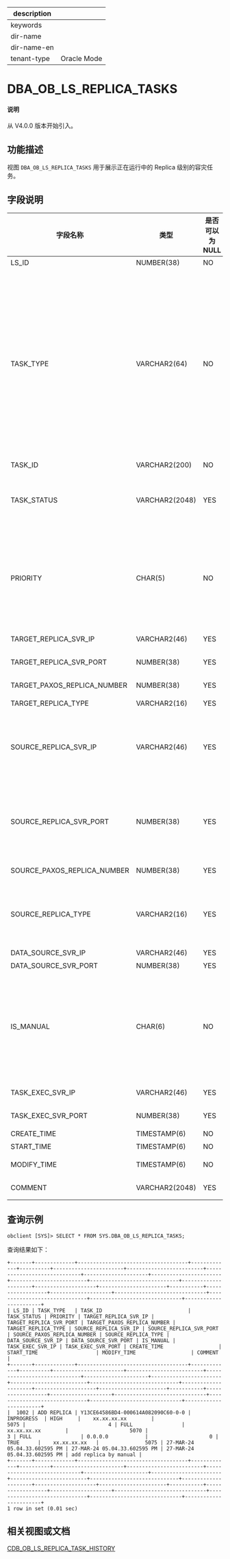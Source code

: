 |description||
|---|---|
|keywords||
|dir-name||
|dir-name-en||
|tenant-type|Oracle Mode|

# DBA_OB_LS_REPLICA_TASKS

<main id="notice" type='explain'>
  <h4>说明</h4>
  <p>从 V4.0.0 版本开始引入。</p>
</main>

## 功能描述

视图 `DBA_OB_LS_REPLICA_TASKS` 用于展示正在运行中的 Replica 级别的容灾任务。

## 字段说明

| 字段名称                | 类型           | 是否可以为 NULL     | 描述               |
|------------------------|----------------|--------------------|--------------------|
| LS_ID                  | NUMBER(38)     | NO                 |   日志流 ID        |
| TASK_TYPE              | VARCHAR2(64)   | NO                 | 任务类型，取值如下：<ul><li>MIGRATE REPLICA：迁移副本</li> <li>ADD REPLICA：增加副本</li><li>REMOVE PAXOS REPLICA：删除副本</li><li>MODIFY PAXOS REPLICA NUMBER：修改法定副本数</li></ul>|
| TASK_ID                | VARCHAR2(200)  | NO                 | 任务 ID            |
| TASK_STATUS            | VARCHAR2(2048) | YES                | 任务状态，取值如下：<ul><li>`INPROGRESS`：调度运行中</li></ul> |
| PRIORITY               | CHAR(5)        | NO                 | 任务优先级，取值如下：<ul><li>LOW：低优先级任务，仅迁移任务可能为低优先级</li><li>HIGH：高优先级任务</li></ul>|
| TARGET_REPLICA_SVR_IP  | VARCHAR2(46)   | YES                | 目标副本所在机器的 IP 地址 |
| TARGET_REPLICA_SVR_PORT| NUMBER(38)     | YES                | 目标副本所在机器的端口号 |
| TARGET_PAXOS_REPLICA_NUMBER | NUMBER(38)| YES                | 日志流目标法定 Paxos 副本数量 |
| TARGET_REPLICA_TYPE    | VARCHAR2(16)   | YES                | 目标副本类型 |
| SOURCE_REPLICA_SVR_IP  | VARCHAR2(46)   | YES                | 源端副本所在机器的 IP 地址。</br>对于删除副本、修改法定副本数等任务，该字段无效，展示为 NULL。|
| SOURCE_REPLICA_SVR_PORT| NUMBER(38)     |YES                 | 源端副本所在机器的端口号。</br>对于删除副本、修改法定副本数等任务，该字段无效，展示为 0。|
| SOURCE_PAXOS_REPLICA_NUMBER | NUMBER(38)| YES                | 日志流原法定 Paxos 副本数量 |
| SOURCE_REPLICA_TYPE    | VARCHAR2(16)   | YES                | 源端副本类型。</br>对于删除副本、修改法定副本数等任务，该字段无效，展示为 NULL。 |
| DATA_SOURCE_SVR_IP     | VARCHAR2(46)   | YES                | 数据源 IP     |
| DATA_SOURCE_SVR_PORT   | NUMBER(38)     | YES                | 数据源 PORT     |
| IS_MANUAL              | CHAR(6)        | NO                 | 容灾任务来源，可取值：<ul><li>`TRUE`：表示手动运维命令触发的容灾任务</li><li>`FALSE`：默认值，表示 RS 层容灾自动生成的容灾任务</li></ul>     |
| TASK_EXEC_SVR_IP       | VARCHAR2(46)   | YES                | 任务执行机器的 IP 地址 |
| TASK_EXEC_SVR_PORT     | NUMBER(38)     | YES                | 任务执行机器的端口号 |
| CREATE_TIME            | TIMESTAMP(6)   | NO                 | 任务生成时间 |
| START_TIME             | TIMESTAMP(6)   | NO                 | 任务调度时间 |
| MODIFY_TIME            | TIMESTAMP(6)   | NO                 | 任务状态更新时间 |
| COMMENT                | VARCHAR2(2048) | YES                | 任务生成原因备注 |

## 查询示例

```shell
obclient [SYS]> SELECT * FROM SYS.DBA_OB_LS_REPLICA_TASKS;
```

查询结果如下：

```shell
+-------+-------------+------------------------------------+-------------+----------+-----------------------+-------------------------+-----------------------------+---------------------+-----------------------+-------------------------+-----------------------------+---------------------+--------------------+----------------------+-----------+------------------+--------------------+------------------------------+------------------------------+------------------------------+-----------------------+
| LS_ID | TASK_TYPE   | TASK_ID                            | TASK_STATUS | PRIORITY | TARGET_REPLICA_SVR_IP | TARGET_REPLICA_SVR_PORT | TARGET_PAXOS_REPLICA_NUMBER | TARGET_REPLICA_TYPE | SOURCE_REPLICA_SVR_IP | SOURCE_REPLICA_SVR_PORT | SOURCE_PAXOS_REPLICA_NUMBER | SOURCE_REPLICA_TYPE | DATA_SOURCE_SVR_IP | DATA_SOURCE_SVR_PORT | IS_MANUAL | TASK_EXEC_SVR_IP | TASK_EXEC_SVR_PORT | CREATE_TIME                  | START_TIME                   | MODIFY_TIME                  | COMMENT               |
+-------+-------------+------------------------------------+-------------+----------+-----------------------+-------------------------+-----------------------------+---------------------+-----------------------+-------------------------+-----------------------------+---------------------+--------------------+----------------------+-----------+------------------+--------------------+------------------------------+------------------------------+------------------------------+-----------------------+
|  1002 | ADD REPLICA | Y13CE64586BD4-000614A082090C60-0-0 | INPROGRESS  | HIGH     |    xx.xx.xx.xx        |                    5075 |                           4 | FULL                |     xx.xx.xx.xx        |                    5070 |                           3 | FULL                | 0.0.0.0            |                    0 | TRUE      |    xx.xx.xx.xx   |               5075 | 27-MAR-24 05.04.33.602595 PM | 27-MAR-24 05.04.33.602595 PM | 27-MAR-24 05.04.33.602595 PM | add replica by manual |
+-------+-------------+------------------------------------+-------------+----------+-----------------------+-------------------------+-----------------------------+---------------------+-----------------------+-------------------------+-----------------------------+---------------------+--------------------+----------------------+-----------+------------------+--------------------+------------------------------+------------------------------+------------------------------+-----------------------+
1 row in set (0.01 sec)
```

## 相关视图或文档

[CDB_OB_LS_REPLICA_TASK_HISTORY](../../300.system-view-of-sys-tenant/200.dictionary-view-of-sys-tenant/29700.cdb_ob_ls_replica_task_history-of-sys-tenant.md)

